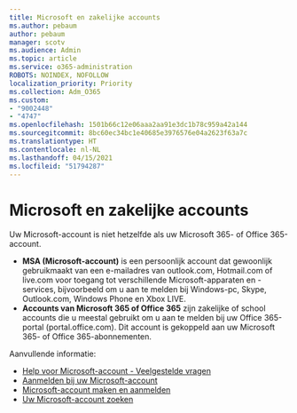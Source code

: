 ```yaml
---
title: Microsoft en zakelijke accounts
ms.author: pebaum
author: pebaum
manager: scotv
ms.audience: Admin
ms.topic: article
ms.service: o365-administration
ROBOTS: NOINDEX, NOFOLLOW
localization_priority: Priority
ms.collection: Adm_O365
ms.custom:
- "9002448"
- "4747"
ms.openlocfilehash: 1501b66c12e06aaa2aa91e3dc1b78c959a42a144
ms.sourcegitcommit: 8bc60ec34bc1e40685e3976576e04a2623f63a7c
ms.translationtype: HT
ms.contentlocale: nl-NL
ms.lasthandoff: 04/15/2021
ms.locfileid: "51794287"
---
```

# <a name="microsoft-and-business-accounts"></a>Microsoft en zakelijke accounts

Uw Microsoft-account is niet hetzelfde als uw Microsoft 365- of Office 365-account.

- **MSA (Microsoft-account)** is een persoonlijk account dat gewoonlijk gebruikmaakt van een e-mailadres van outlook.com, Hotmail.com of live.com voor toegang tot verschillende Microsoft-apparaten en -services, bijvoorbeeld om u aan te melden bij Windows-pc, Skype, Outlook.com, Windows Phone en Xbox LIVE.
- **Accounts van Microsoft 365 of Office 365** zijn zakelijke of school accounts die u meestal gebruikt om u aan te melden bij uw Office 365-portal (portal.office.com). Dit account is gekoppeld aan uw Microsoft 365- of Office 365-abonnementen.

Aanvullende informatie:

- [Help voor Microsoft-account - Veelgestelde vragen](https://support.microsoft.com/hub/4294457/microsoft-account-help) 
- [Aanmelden bij uw Microsoft-account](https://support.microsoft.com/help/4028195/microsoft-account-how-to-sign-in)
- [Microsoft-account maken en aanmelden](https://account.microsoft.com/account)
- [Uw Microsoft-account zoeken](https://support.microsoft.com/help/13811/microsoft-account-how-to-find)
